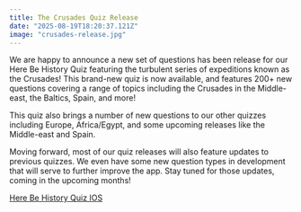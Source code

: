 ```yaml
---
title: The Crusades Quiz Release
date: "2025-08-19T18:20:37.121Z"
image: "crusades-release.jpg"
---
```


We are happy to announce a new set of questions has been release for our Here Be History Quiz featuring the turbulent series of expeditions known as the Crusades! This brand-new quiz is now available, and features 200+ new questions covering a range of topics including the Crusades in the Middle-east, the Baltics, Spain, and more!

This quiz also brings a number of new questions to our other quizzes including Europe, Africa/Egypt, and some upcoming releases like the Middle-east and Spain.

Moving forward, most of our quiz releases will also feature updates to previous quizzes. We even have some new question types in development that will serve to further improve the app. Stay tuned for those updates, coming in the upcoming months!

<a href="https://apps.apple.com/us/app/here-be-history-quiz/id6739508893" target="_blank">Here Be History Quiz IOS</a>
